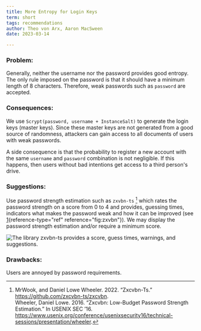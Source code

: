 ```yaml
---
title: More Entropy for Login Keys
term: short
tags: recommendations
author: Theo von Arx, Aaron MacSween
date: 2023-03-14

---
```


### Problem:

Generally, neither the username nor the password provides good entropy.
The only rule imposed on the password is that it should have a minimum
length of 8 characters. Therefore, weak passwords such as `password` are
accepted.

### Consequences:

We use `Scrypt(password, username + InstanceSalt)` to generate the login
keys (master keys). Since these master keys are not generated from a
good source of randomness, attackers can gain access to all documents of
users with weak passwords.

A side consequence is that the probability to register a new account
with the same `username` and `password` combination is not negligible.
If this happens, then users without bad intentions get access to a third
person's drive.

### Suggestions:

Use password strength estimation such as
`zxvbn-ts` [^1] which rates the password strength
on a score from 0 to 4 and provides, guessing times, indicators what
makes the password weak and how it can be improved (see
[1](#fig:zxvbn){reference-type="ref" reference="fig:zxvbn"}). We may
display the password strength estimation and/or require a minimum score.

<!-- XXX check image and caption are displayed properly -->

![The library `zxvbn-ts` provides a score, guess times, warnings, and
suggestions.](../images/zxvbn.png)

### Drawbacks:

Users are annoyed by password requirements.


[^1]: MrWook, and Daniel Lowe Wheeler. 2022. “Zxcvbn-Ts.” https://github.com/zxcvbn-ts/zxcvbn.  
Wheeler, Daniel Lowe. 2016. “Zxcvbn: Low-Budget Password Strength Estimation.” In USENIX SEC ’16. https://www.usenix.org/conference/usenixsecurity16/technical-sessions/presentation/wheeler.